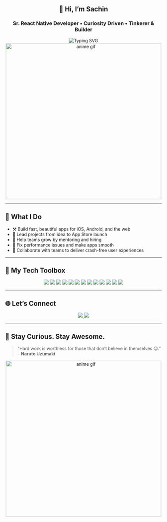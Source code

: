 <div align="center">

## 👋 Hi, I’m Sachin  
### Sr. React Native Developer • Curiosity Driven • Tinkerer & Builder

<img src="https://readme-typing-svg.demolab.com?font=Fira+Code&duration=2000&pause=800&color=E8988A&center=true&vCenter=true&width=500&lines=Building+mobile+apps+with+React+Native;Working+with+Redux+%26+GraphQL;Exploring+AI+ecosystem+%7C+Absolute+learner" alt="Typing SVG" />

<div>
<img src="https://media4.giphy.com/media/v1.Y2lkPTc5MGI3NjExeXpybGQ2N3g4djR3cGpmMXE5b3BoMHZhcnpoZjEzN3p0NTVmbjFyeSZlcD12MV9pbnRlcm5hbF9naWZfYnlfaWQmY3Q9Zw/FWtVYDHIxgGgE/giphy.gif" width="500px" alt="anime gif" />
</div>

</div>

---

## 💼 What I Do

- ⚒️ Build fast, beautiful apps for iOS, Android, and the web  
- 🚀 Lead projects from idea to App Store launch  
- 🌱 Help teams grow by mentoring and hiring  
- 🧈 Fix performance issues and make apps smooth  
- 🤝 Collaborate with teams to deliver crash-free user experiences  

---

## 🌿 My Tech Toolbox

<p align="center">
  <img src="https://img.shields.io/badge/React_Native-61DAFB?style=for-the-badge&logo=react&logoColor=white" />
  <img src="https://img.shields.io/badge/Expo-2F855A?style=for-the-badge&logo=expo&logoColor=white" />
  <img src="https://img.shields.io/badge/TypeScript-007ACC?style=for-the-badge&logo=typescript&logoColor=white" />
  <img src="https://img.shields.io/badge/Redux_Toolkit-764ABC?style=for-the-badge&logo=redux&logoColor=white" />
  <img src="https://img.shields.io/badge/Zustand-000000?style=for-the-badge&logo=zustand&logoColor=white" />
  <img src="https://img.shields.io/badge/Firebase-FFCB2C?style=for-the-badge&logo=firebase&logoColor=black" />
  <img src="https://img.shields.io/badge/GraphQL-E10098?style=for-the-badge&logo=graphql&logoColor=white" />
  <img src="https://img.shields.io/badge/Fastlane-00F200?style=for-the-badge&logo=fastlane&logoColor=white" />
  <img src="https://img.shields.io/badge/Xcode-1575F9?style=for-the-badge&logo=xcode&logoColor=white" />
  <img src="https://img.shields.io/badge/Android_Studio-3DDC84?style=for-the-badge&logo=android-studio&logoColor=white" />
  <img src="https://img.shields.io/badge/Git-F05032?style=for-the-badge&logo=git&logoColor=white" />
  <img src="https://img.shields.io/badge/Postman-FF6C37?style=for-the-badge&logo=postman&logoColor=white" />
  <img src="https://img.shields.io/badge/AI_Workflows-2C7A7B?style=for-the-badge" />
</p>

---

## 🌐 Let’s Connect

<p align="center">
  <a href="https://www.linkedin.com/in/sachintop1/">
    <img src="https://img.shields.io/badge/LinkedIn-Sachin-276749?style=for-the-badge&logo=linkedin&logoColor=white" />
  </a>

  <a href="https://medium.com/@curioussachin">
    <img src="https://img.shields.io/badge/Medium-Blog-276749?style=for-the-badge&logo=medium&logoColor=white" />
  </a>
</p>

---

## 🦉 Stay Curious. Stay Awesome.

> “Hard work is worthless for those that don’t believe in themselves 😉.”  
> – **Naruto Uzumaki**

<p align="center">
  <img src="https://media.giphy.com/media/v1.Y2lkPWVjZjA1ZTQ3OTlnd3NtcWhhMGNtb2xkYjR0MGE1b3JzaWNyNHpkcXpvcGJtb28ybyZlcD12MV9naWZzX3NlYXJjaCZjdD1n/LEV3OJQG0XXnq/giphy.gif" width="500px" alt="anime gif" />
</p>
